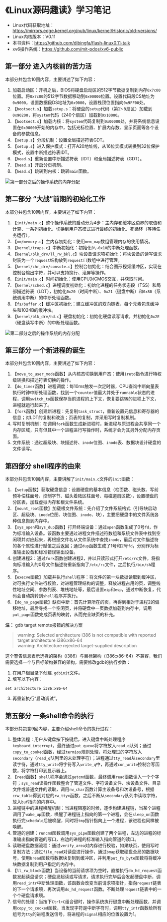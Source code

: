 # 《Linux源码趣读》学习笔记

- Linux代码获取地址：https://mirrors.edge.kernel.org/pub/linux/kernel/Historic/old-versions/
- Linux内核版本：V0.11
- 本书资料：https://github.com/dibingfa/flash-linux0.11-talk
- xv6操作系统：https://github.com/mit-pdos/xv6-public

## 第一部分 进入内核前的苦力活

本部分共包含10回内容，主要讲述了如下内容：
1. 加载启动区：开机之后，BIOS将硬盘启动区的512字节数据复制到内存`0x7c00`位置。将`0x7c00`的512字节数据移动到`0x90000`位置。设置代码段CS地址为`0x9000`，设置数据段DS地址为`0x9000`，设置栈顶位置指向`0x9FF00`处。
2. 【`bootsect.s`】加载`setup.s`：将硬盘的`setup`代码（第2\~5扇区）加载到`0x90200`，将`system`代码（240个扇区）加载到`0x10000`。
3. 【`bootsect.s`】加载内核：将`system`代码复制到`0x00000`处，并将系统信息设置在`0x90000`开始的内存中，包括光标位置、扩展内存数、显示页面等各个设备的参数信息。
4. 【`setup.s`】分段机制：设置全局描述符表GDT。
5. 【`setup.s`】进入保护模式：打开A20地址线，从16位实模式转换到32位保护模式，设置中断描述符表IDT。
6. 【`head.s`】重新设置中断描述符表（IDT）和全局描述符表（GDT）。
7. 【`head.s`】开启分页机制。
8. 【`head.s`】跳转到内核：跳转`main`函数。

![第一部分之后的操作系统的内存分配](part01/images/ch10-memory-before-main.png)

## 第二部分 “大战”前期的初始化工作

本部分共包含10回内容，主要讲述了如下内容：
1. 【`init/main.c`】整个操作系统的启动分为4步：主内存和缓冲区边界的取值和计算、一系列初始化、切换到用户态模式进行最终的初始化、死循环（等待任务运行）。
2. 【`mm/memory.c`】主内存初始化：使用`mem_map`数组管理内存的使用情况。
3. 【`kernel/traps.c`】中断初始化：初始化`0\~0x10`的中断处理函数。
4. 【`kernel/blk_drv/ll_rw_bkl.c`】块设备请求项初始化：将块设备的读写请求封装为一个`request`结构放到`request[]`数组中进行管理。
5. 【`kernel/chr_drv/console.c`】控制台初始化：结合图形视频缓冲区，实现在控制台输出字符，并可以支持换行、滚屏等操作。
6. 【`init/main.c`】时间初始化：使用CPU对CMOS交互，并获取时间。
7. 【`kernel/sched.c`】进程调度初始化：初始化进程的任务状态段（TSS）和局部描述符表（LDT），初始化`0x20`（时间中断）、`0x21`（键盘中断）和`0x80`（系统调用中断）的中断处理函数。
8. 【`fs/buffer.c`】缓冲区初始化：建立缓冲区的双向链表，每个元素包含缓冲头和1024B的缓冲块。
9. 【`kernel/blk_drv/hd.c`】硬盘初始化：初始化硬盘读写请求，并初始化`0x2E`（硬盘读写中断）的中断处理函数。

![第二部分之后的操作系统的内存分配](part02/images/ch18-tss-ldt.png)

## 第三部分 一个新进程的诞生

本部分共包含10回内容，主要讲述了如下内容：
1. 【`move_to_user_mode`函数】从内核态切换到用户态：使用`iretd`指令进行特权级转换和描述符表切换的操作。
2. 【`do_timer`函数】进程调度：每10ms触发一次定时器，CPU查询中断向量表执行时钟中断处理函数，找到一个`counter`值最大并处于`runnable`状态的进程，调用`switch_to`函数保存当前进程的上下文，恢复要跳转的进程上下文，进程就运行起来了。
3. 【`fork`函数】创建新进程：先复制`task_struct`，重新设置元信息和寄存器的信息；对LDT的复制和改造；页表的复制，并采用写时复制机制。
4. 写时复制机制：在调用`fork`函数生成新进程时，新进程与原进程会共享同一个内存区域，只有但其中一个进程进行写操作时，系统才会为其另外分配内存页面。
5. 文件系统：通过超级块、块描述符、`inode`位图、`inode`表、数据块设计硬盘的文件读写。

## 第四部分 shell程序的由来

本部分共包含10回内容，主要讲解了`init/main.c`文件的`init`函数：
1. 【`setup`函数】获取硬盘信息：设置硬盘的基本信息（柱面数、磁头数、写前预补偿柱面号、控制字节、磁头着陆区柱面号、每磁道扇区数），设置硬盘的分区表，加载虚拟内存和根文件系统。
2. 【`mount_root`函数】加载根文件系统：先介绍了文件系统格式（引导块启动区、超级块、`inode`位图、块位图、`inode`、块），主要把硬盘中的文件系统各种信息搬到内存中。
3. 【`sys_open`和`sys_dup`函数】打开终端设备：通过`open`函数生成了0号`fd`，作为标准输入设备。该函数主要通过进程文件描述符数组和系统文件表中找到空闲项并对应起来，再根据文件名从文件系统中查找`inode`，最后对文件描述符的各个属性进行赋值之后返回；通过`dup`函数生成了1号和2号`fd`，分别作为标准输出设备和标准错误输出设备。
4. 创建进程2：通过`fork`函数创建进程2，并以只读形式打开`/etc/rc`文件，将指向标准输入的0号文件描述符重新指向了`/etc/rc`文件，之后执行`/bin/sh`程序。
5. 【`execve`函数】加载并执行`shell`程序：将文件的第一块数据读取到缓冲区，对可执行文件进行校验，对进程管理结构的调整，释放进程占用的页，调整线性地址空间、参数列表、堆栈地址等，最后设置`eip`和`esp`，通过中断恢复，代码会自动跳转到`shell`程序并执行。
6. 【`do_no_page`函数】缺页中断：首先计算所在的页，再得到相对于进程2的偏移地址，最后寻找一个空闲页，并将硬盘中一页数据加载到内存中，调用`put_page`函数完成页表的映射，从而完全缺页的补充。

**注：** gdb target remote报错的解决方案

> warning: Selected architecture i386 is not compatible with reported target architecture i386:x86-64  
warning: Architecture rejected target-supplied description  

这个警告信息表示选择的架构（i386）与目标架构（i386:x86-64）不兼容，我们需要选择一个与目标架构兼容的架构，需要修改gdb的执行参数：

1. 在用户根目录下创建`.gdbinit`文件。
2. 填写以下内容：

```shell
set architecture i386:x86-64
```

3. 再重新执行“启动调试”。

## 第五部分 一条shell命令的执行

本部分共包含9回内容，主要介绍shell命令的执行过程：
1. 整体流程：用户从键盘按下按键后，进入键盘中断处理程序`keyboard_interrupt`，最终通过`put_queue`将字符放入`read_q`队列；通过`copy_to_cooked`函数，经过`termios`规则处理，将处理过的字符放入`secondary`（`read_q`队列里的未处理字符）；进程通过`tty_read`从`secondary`里读字符，通过`tty_write`将字符写入`write_q`中，再通过`con_write`控制台写函数，将字符打印到显示器上。
2. 【`read`函数】`shell`程序会通过`getcmd`函数，最终调用`read`函数读入一个个字符；`sys_read`读操作函数整合了管道文件、字符设备文件、块设备文件、目录文件或普通文件的读取，调用`rw_char`函数计算主设备号和次设备号，根据`crw_table`得到对应的`rw_ttyx`函数，之后不断从`secondary`队列中读取字符，放入`buf`指向的内存中。
3. 进程链中的进程唤醒机制：当进程阻塞的时候，逐步构建进程链，当某个进程调用了`wake_up`函数，唤醒了进程链上指向的第一个进程，会在`sleep_on`函数执行完`schedule`后被唤醒，同时将`tmp`指针指向上一个进程，该进程也同样被唤醒。
4. 管道的创建：`runcmd`函数调用`sys_pipe`函数创建了两个进程，左边的进程的标准输出指向管道的写口，右边的进程的标准输入指向管道的读口。
5. 读取硬盘数据流程：通过`verify_area`对内存进行校验，如果缺页，使用写时复制方法；通过`file_read`对读盘进行操作，通过`bmap`获取硬盘全局的数据块号，使用`bread`函数将数据块复制到缓冲区，并利用`put_fs_byte`函数将将缓冲块数据复制到用户指定的内存中。
6. 【`ll_rw_block`函数】当设备的当前请求项为空时，直接执行`do_hd_request`函数发起读盘请求；硬盘发起读或写请求，请求执行完毕后会发起硬盘中断，调用`read_intr`中断处理函数，该函数会改变当前请求项指针，指向`request`链表的下一个请求项，再次调用`do_hd_request`函数。不断处理`request`链表中的一个个硬盘请求项。
7. 信号的处理：当按下`Ctrl+C`组合键时，操作系统执行键盘中断处理函数，并调用`copy_to_cooked`函数，当发现字符是中断字符时，调用`tty_intr`函数给所有组号为`tty`的进程发送信号，将进程的`signal`相应的位置设置为1。